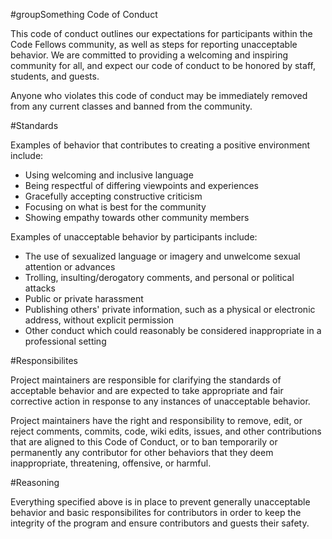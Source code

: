 #groupSomething Code of Conduct


This code of conduct outlines our expectations for participants within the Code Fellows community, as well as steps for reporting unacceptable behavior. We are committed to
providing a welcoming and inspiring community for all, and expect our code of conduct to be honored by staff, students, and guests.

Anyone who violates this code of conduct may be immediately removed from any current classes and banned from the community.


#Standards

Examples of behavior that contributes to creating a positive environment include:

- Using welcoming and inclusive language
- Being respectful of differing viewpoints and experiences
- Gracefully accepting constructive criticism
- Focusing on what is best for the community
- Showing empathy towards other community members

Examples of unacceptable behavior by participants include:

- The use of sexualized language or imagery and unwelcome sexual attention or advances
- Trolling, insulting/derogatory comments, and personal or political attacks
- Public or private harassment
- Publishing others' private information, such as a physical or electronic address, without explicit permission
- Other conduct which could reasonably be considered inappropriate in a professional setting


#Responsibilites

Project maintainers are responsible for clarifying the standards of acceptable behavior and are expected to take appropriate and fair corrective action in response to any
instances of unacceptable behavior.

Project maintainers have the right and responsibility to remove, edit, or reject comments, commits, code, wiki edits, issues, and other contributions that are aligned to this
Code of Conduct, or to ban temporarily or permanently any contributor for other behaviors that they deem inappropriate, threatening, offensive, or harmful.


#Reasoning

Everything specified above is in place to prevent generally unacceptable behavior and basic responsibilites for contributors in order to keep the integrity of the 
program and ensure contributors and guests their safety.
